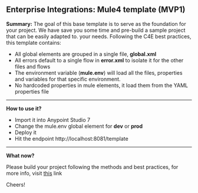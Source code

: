 ## Enterprise Integrations: Mule4 template (MVP1)



**Summary:**
The goal of this base template is to serve as the foundation for your project. We have save you some time and pre-build a sample project that can be easily adapted to. your needs. Following the C4E best practices, this template contains:

- All global elements are grouped in a single file, **global.xml**
- All errors default to a single flow in **error.xml** to isolate it for the other files and flows
- The environment variable (**mule.env**) will load all the files, properties and variables for that specific environment.
- No hardcoded properties in mule elements, it load them from the YAML properties file
---

**How to use it?**

- Import it into Anypoint Studio 7
- Change the mule.env global element for **dev** or **prod**
- Deploy it
- Hit the endpoint http://localhost:8081/template

---
**What now?**

Please build your project following the methods and best practices, for more info, visit [this](https://confluence.internal.salesforce.com/display/ITEI/C4E+Best+Practices) link


Cheers!
